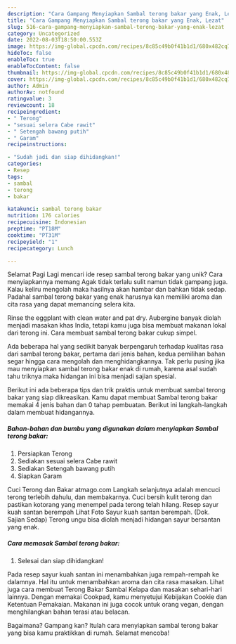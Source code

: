 ```yaml
---
description: "Cara Gampang Menyiapkan Sambal terong bakar yang Enak, Lezat"
title: "Cara Gampang Menyiapkan Sambal terong bakar yang Enak, Lezat"
slug: 516-cara-gampang-menyiapkan-sambal-terong-bakar-yang-enak-lezat
category: Uncategorized
date: 2022-08-03T18:50:00.553Z
image: https://img-global.cpcdn.com/recipes/8c85c49b0f41b1d1/680x482cq70/sambal-terong-bakar-foto-resep-utama.jpg
hideToc: false
enableToc: true
enableTocContent: false
thumbnail: https://img-global.cpcdn.com/recipes/8c85c49b0f41b1d1/680x482cq70/sambal-terong-bakar-foto-resep-utama.jpg
cover: https://img-global.cpcdn.com/recipes/8c85c49b0f41b1d1/680x482cq70/sambal-terong-bakar-foto-resep-utama.jpg
author: Admin
authorAv: notfound
ratingvalue: 3
reviewcount: 18
recipeingredient:
- " Terong"
- "sesuai selera Cabe rawit"
- " Setengah bawang putih"
- " Garam"
recipeinstructions:

- "Sudah jadi dan siap dihidangkan!"
categories:
- Resep
tags:
- sambal
- terong
- bakar

katakunci: sambal terong bakar 
nutrition: 176 calories
recipecuisine: Indonesian
preptime: "PT18M"
cooktime: "PT31M"
recipeyield: "1"
recipecategory: Lunch

---
```



Selamat Pagi Lagi mencari ide resep sambal terong bakar yang unik? Cara menyiapkannya memang Agak tidak terlalu sulit namun tidak gampang juga. Kalau keliru mengolah maka hasilnya akan hambar dan bahkan tidak sedap. Padahal sambal terong bakar yang enak harusnya kan memiliki aroma dan cita rasa yang dapat memancing selera kita.


Rinse the eggplant with clean water and pat dry. Aubergine banyak diolah menjadi masakan khas India, tetapi kamu juga bisa membuat makanan lokal dari terong ini. Cara membuat sambal terong bakar cukup simpel.

Ada beberapa hal yang sedikit banyak berpengaruh terhadap kualitas rasa dari sambal terong bakar, pertama dari jenis bahan, kedua pemilihan bahan segar hingga cara mengolah dan menghidangkannya. Tak perlu pusing jika mau menyiapkan sambal terong bakar enak di rumah, karena asal sudah tahu triknya maka hidangan ini bisa menjadi sajian spesial.


Berikut ini ada beberapa tips dan trik praktis untuk membuat sambal terong bakar yang siap dikreasikan. Kamu dapat membuat Sambal terong bakar memakai 4 jenis bahan dan 0 tahap pembuatan. Berikut ini langkah-langkah dalam membuat hidangannya.

<!--inarticleads1-->

##### Bahan-bahan dan bumbu yang digunakan dalam menyiapkan Sambal terong bakar:

1. Persiapkan  Terong
1. Sediakan sesuai selera Cabe rawit
1. Sediakan  Setengah bawang putih
1. Siapkan  Garam


Cuci Terong dan Bakar atmago.com Langkah selanjutnya adalah mencuci terong terlebih dahulu, dan membakarnya. Cuci bersih kulit terong dan pastikan kotorang yang menempel pada terong telah hilang. Resep sayur kuah santan berempah Lihat Foto Sayur kuah santan berempah. (Dok. Sajian Sedap) Terong ungu bisa diolah menjadi hidangan sayur bersantan yang enak. 

<!--inarticleads2-->

##### Cara memasak Sambal terong bakar:


1. Selesai dan siap dihidangkan!

Pada resep sayur kuah santan ini menambahkan juga rempah-rempah ke dalamnya. Hal itu untuk menambahkan aroma dan cita rasa masakan. Lihat juga cara membuat Terong Bakar Sambal Kelapa dan masakan sehari-hari lainnya. Dengan memakai Cookpad, kamu menyetujui Kebijakan Cookie dan Ketentuan Pemakaian. Makanan ini juga cocok untuk orang vegan, dengan menghilangkan bahan terasi atau belacan. 

Bagaimana? Gampang kan? Itulah cara menyiapkan sambal terong bakar yang bisa kamu praktikkan di rumah. Selamat mencoba!
